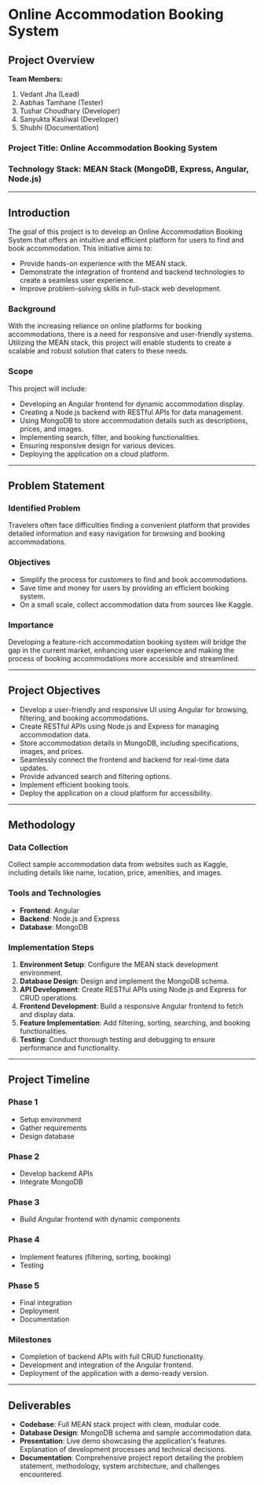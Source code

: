 # Online Accommodation Booking System

## Project Overview

**Team Members:**
1. Vedant Jha (Lead)
2. Aabhas Tamhane (Tester)
3. Tushar Choudhary (Developer)
4. Sanyukta Kasliwal (Developer)
5. Shubhi (Documentation)

### Project Title: Online Accommodation Booking System

### Technology Stack: MEAN Stack (MongoDB, Express, Angular, Node.js)

---

## Introduction

The goal of this project is to develop an Online Accommodation Booking System that offers an intuitive and efficient platform for users to find and book accommodation. This initiative aims to:
- Provide hands-on experience with the MEAN stack.
- Demonstrate the integration of frontend and backend technologies to create a seamless user experience.
- Improve problem-solving skills in full-stack web development.

### Background

With the increasing reliance on online platforms for booking accommodations, there is a need for responsive and user-friendly systems. Utilizing the MEAN stack, this project will enable students to create a scalable and robust solution that caters to these needs.

### Scope

This project will include:
- Developing an Angular frontend for dynamic accommodation display.
- Creating a Node.js backend with RESTful APIs for data management.
- Using MongoDB to store accommodation details such as descriptions, prices, and images.
- Implementing search, filter, and booking functionalities.
- Ensuring responsive design for various devices.
- Deploying the application on a cloud platform.

---

## Problem Statement

### Identified Problem

Travelers often face difficulties finding a convenient platform that provides detailed information and easy navigation for browsing and booking accommodations.

### Objectives

- Simplify the process for customers to find and book accommodations.
- Save time and money for users by providing an efficient booking system.
- On a small scale, collect accommodation data from sources like Kaggle.

### Importance

Developing a feature-rich accommodation booking system will bridge the gap in the current market, enhancing user experience and making the process of booking accommodations more accessible and streamlined.

---

## Project Objectives

- Develop a user-friendly and responsive UI using Angular for browsing, filtering, and booking accommodations.
- Create RESTful APIs using Node.js and Express for managing accommodation data.
- Store accommodation details in MongoDB, including specifications, images, and prices.
- Seamlessly connect the frontend and backend for real-time data updates.
- Provide advanced search and filtering options.
- Implement efficient booking tools.
- Deploy the application on a cloud platform for accessibility.

---

## Methodology

### Data Collection

Collect sample accommodation data from websites such as Kaggle, including details like name, location, price, amenities, and images.

### Tools and Technologies

- **Frontend**: Angular
- **Backend**: Node.js and Express
- **Database**: MongoDB

### Implementation Steps

1. **Environment Setup**: Configure the MEAN stack development environment.
2. **Database Design**: Design and implement the MongoDB schema.
3. **API Development**: Create RESTful APIs using Node.js and Express for CRUD operations.
4. **Frontend Development**: Build a responsive Angular frontend to fetch and display data.
5. **Feature Implementation**: Add filtering, sorting, searching, and booking functionalities.
6. **Testing**: Conduct thorough testing and debugging to ensure performance and functionality.

---

## Project Timeline

### Phase 1

- Setup environment
- Gather requirements
- Design database

### Phase 2

- Develop backend APIs
- Integrate MongoDB

### Phase 3

- Build Angular frontend with dynamic components

### Phase 4

- Implement features (filtering, sorting, booking)
- Testing

### Phase 5

- Final integration
- Deployment
- Documentation

### Milestones

- Completion of backend APIs with full CRUD functionality.
- Development and integration of the Angular frontend.
- Deployment of the application with a demo-ready version.

---

## Deliverables

- **Codebase**: Full MEAN stack project with clean, modular code.
- **Database Design**: MongoDB schema and sample accommodation data.
- **Presentation**: Live demo showcasing the application's features. Explanation of development processes and technical decisions.
- **Documentation**: Comprehensive project report detailing the problem statement, methodology, system architecture, and challenges encountered.
